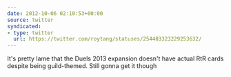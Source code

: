 ```yaml
---
date: 2012-10-06 02:10:53+00:00
source: twitter
syndicated:
- type: twitter
  url: https://twitter.com/roytang/statuses/254403323229253632/
---
```


It's pretty lame that the Duels 2013 expansion doesn't have actual RtR cards despite being guild-themed. Still gonna get it though
